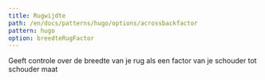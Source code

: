 ```yaml
---
title: Rugwijdte
path: /en/docs/patterns/hugo/options/acrossbackfactor
pattern: hugo
option: breedteRugFactor
---
```


Geeft controle over de breedte van je rug als een factor van je schouder tot schouder maat